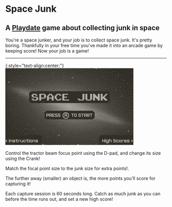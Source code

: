 # Space Junk

## A [Playdate](play.date) game about collecting junk in space

You're a space junker, and your job is to collect space junk.  It's pretty boring.  Thankfully in your free time  you've made it into an arcade game by keeping score!  Now your job is a game!

---
{:style="text-align:center;"}
![Gameplay Preview](https://raw.githubusercontent.com/jr0dsgarage/SpaceJunk/refs/heads/main/renders/starjunk_preview.gif)

Control the tractor beam focus point using the D-pad, and change its size using the Crank! 

Match the focal point size to the junk size for extra points!.

The further away (smaller) an object is, the more points you'll score for capturing it!

Each capture session is 60 seconds long.  Catch as much junk as you can before the time runs out, and set a new high score!

